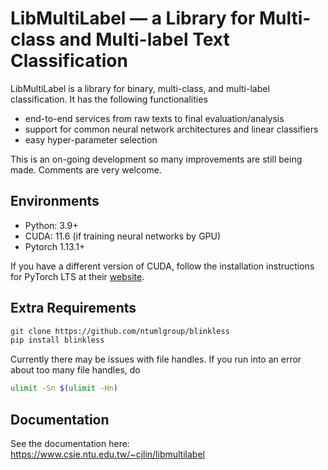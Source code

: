 # LibMultiLabel — a Library for Multi-class and Multi-label Text Classification

LibMultiLabel is a library for binary, multi-class, and multi-label classification. It has the following functionalities

- end-to-end services from raw texts to final evaluation/analysis
- support for common neural network architectures and linear classifiers
- easy hyper-parameter selection

This is an on-going development so many improvements are still being made. Comments are very welcome.

## Environments
- Python: 3.9+
- CUDA: 11.6 (if training neural networks by GPU)
- Pytorch 1.13.1+

If you have a different version of CUDA, follow the installation instructions for PyTorch LTS at their [website](https://pytorch.org/).

## Extra Requirements
```bash
git clone https://github.com/ntumlgroup/blinkless
pip install blinkless
```

Currently there may be issues with file handles. If you run into an error about too many file handles, do
```bash
ulimit -Sn $(ulimit -Hn)
```

## Documentation
See the documentation here: https://www.csie.ntu.edu.tw/~cjlin/libmultilabel
